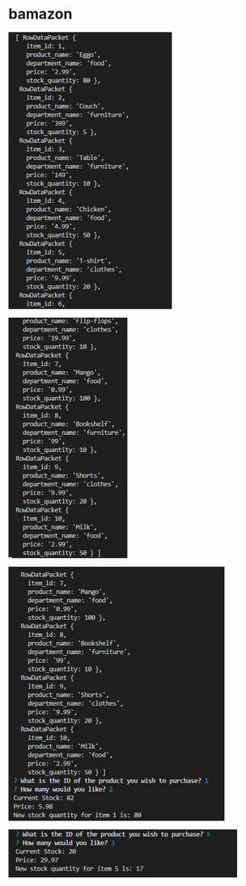 # bamazon

![products1](./products1.png)

![products2](./products2.png)

![example1](./Example1.png)

![example2](./Example2.png)